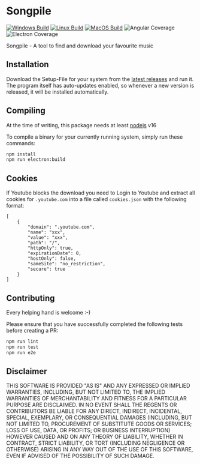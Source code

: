 # Songpile

[![Windows Build](https://github.com/kadrim/Songpile/actions/workflows/windows.yml/badge.svg?event=push)](https://github.com/kadrim/Songpile/actions/workflows/windows.yml)
[![Linux Build](https://github.com/kadrim/Songpile/actions/workflows/ubuntu.yml/badge.svg?event=push)](https://github.com/kadrim/Songpile/actions/workflows/ubuntu.yml)
[![MacOS Build](https://github.com/kadrim/Songpile/actions/workflows/macos.yml/badge.svg?event=push)](https://github.com/kadrim/Songpile/actions/workflows/macos.yml)
![Angular Coverage](https://img.shields.io/endpoint?url=https://gist.githubusercontent.com/kadrim/8909b175390d64b89f1d8e58d6e430e7/raw/songpile__angular__heads_main.json)
![Electron Coverage](https://img.shields.io/endpoint?url=https://gist.githubusercontent.com/kadrim/8909b175390d64b89f1d8e58d6e430e7/raw/songpile__angular__heads_main.json)

Songpile - A tool to find and download your favourite music

## Installation

Download the Setup-File for your system from the [latest releases](https://github.com/kadrim/Songpile/releases/latest) and run it. The program itself has auto-updates enabled, so whenever a new version is released, it will be installed automatically.

## Compiling

At the time of writing, this package needs at least [nodejs](https://nodejs.org/) v16

To compile a binary for your currently running system, simply run these commands:

```bash
npm install
npm run electron:build
```

## Cookies

If Youtube blocks the download you need to Login to Youtube and extract all cookies for `.youtube.com` into a file called `cookies.json` with the following format:

```
[
    {
        "domain": ".youtube.com",
        "name": "xxx",
        "value": "xxx",
        "path": "/",
        "httpOnly": true,
        "expirationDate": 0,
        "hostOnly": false,
        "sameSite": "no_restriction",
        "secure": true
    }
]
```

## Contributing

Every helping hand is welcome :-)

Please ensure that you have successfully completed the following tests before creating a PR:

```bash
npm run lint
npm run test
npm run e2e
```

## Disclaimer
THIS SOFTWARE IS PROVIDED "AS IS" AND ANY EXPRESSED OR IMPLIED WARRANTIES, INCLUDING, BUT NOT LIMITED TO, THE IMPLIED WARRANTIES OF MERCHANTABILITY AND FITNESS FOR A PARTICULAR PURPOSE ARE DISCLAIMED. IN NO EVENT SHALL THE REGENTS OR CONTRIBUTORS BE LIABLE FOR ANY DIRECT, INDIRECT, INCIDENTAL, SPECIAL, EXEMPLARY, OR CONSEQUENTIAL DAMAGES (INCLUDING, BUT NOT LIMITED TO, PROCUREMENT OF SUBSTITUTE GOODS OR SERVICES; LOSS OF USE, DATA, OR PROFITS; OR BUSINESS INTERRUPTION) HOWEVER CAUSED AND ON ANY THEORY OF LIABILITY, WHETHER IN CONTRACT, STRICT LIABILITY, OR TORT (INCLUDING NEGLIGENCE OR OTHERWISE) ARISING IN ANY WAY OUT OF THE USE OF THIS SOFTWARE, EVEN IF ADVISED OF THE POSSIBILITY OF SUCH DAMAGE.
